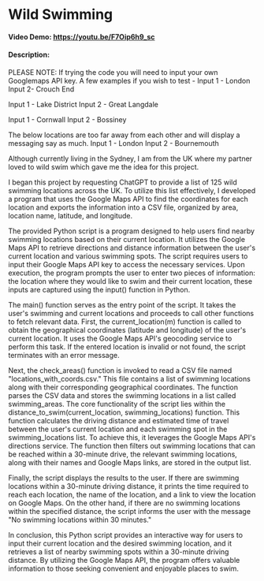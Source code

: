 # Wild Swimming
#### Video Demo: https://youtu.be/F7Oip6h9_sc
#### Description:

PLEASE NOTE: If trying the code you will need to input your own Googlemaps API key.
A few examples if you wish to test -
Input 1 - London
Input 2- Crouch End

Input 1 - Lake District
Input 2 - Great Langdale

Input 1 - Cornwall
Input 2 - Bossiney

The below locations are too far away from each other and will display a messaging say as much.
Input 1 - London
Input 2 - Bournemouth

Although currently living in the Sydney, I am from the UK where my partner loved to wild swim which gave me the idea for this project.

I began this project by requesting ChatGPT to provide a list of 125 wild swimming locations across the UK. To utilize this list effectively,
I developed a program that uses the Google Maps API to find the coordinates for each location and exports the information into a CSV file, organized by area, location name, latitude, and longitude.

The provided Python script is a program designed to help users find nearby swimming locations based on their current location.
It utilizes the Google Maps API to retrieve directions and distance information between the user's current location and various swimming spots.
The script requires users to input their Google Maps API key to access the necessary services.
Upon execution, the program prompts the user to enter two pieces of information: the location where they would like to swim and their current location,
these inputs are captured using the input() function in Python.

The main() function serves as the entry point of the script. It takes the user's swimming and current locations and proceeds to call other functions to fetch relevant data.
First, the current_location(m) function is called to obtain the geographical coordinates (latitude and longitude) of the user's current location.
It uses the Google Maps API's geocoding service to perform this task. If the entered location is invalid or not found, the script terminates with an error message.

Next, the check_areas() function is invoked to read a CSV file named "locations_with_coords.csv."
This file contains a list of swimming locations along with their corresponding geographical coordinates. The function parses the CSV data and stores the swimming locations in a list called swimming_areas.
The core functionality of the script lies within the distance_to_swim(current_location, swimming_locations) function.
This function calculates the driving distance and estimated time of travel between the user's current location and each swimming spot in the swimming_locations list.
To achieve this, it leverages the Google Maps API's directions service. The function then filters out swimming locations that can be reached within a 30-minute drive,
the relevant swimming locations, along with their names and Google Maps links, are stored in the output list.

Finally, the script displays the results to the user.
If there are swimming locations within a 30-minute driving distance, it prints the time required to reach each location, the name of the location, and a link to view the location on Google Maps.
On the other hand, if there are no swimming locations within the specified distance, the script informs the user with the message "No swimming locations within 30 minutes."

In conclusion, this Python script provides an interactive way for users to input their current location and the desired swimming location,
and it retrieves a list of nearby swimming spots within a 30-minute driving distance. By utilizing the Google Maps API, the program offers valuable information to those
seeking convenient and enjoyable places to swim.